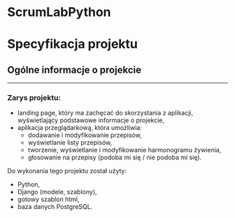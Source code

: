# ScrumLabPython

# Specyfikacja projektu 

## Ogólne informacje o projekcie

---

### Zarys projektu:

- landing page, który ma zachęcać do skorzystania z aplikacji, wyświetlający podstawowe informacje o projekcie,
- aplikacja przeglądarkową, która umożliwia: 
  - dodawanie i modyfikowanie przepisów, 
  - wyświetlanie listy przepisów, 
  - tworzenie, wyświetlanie i modyfikowanie harmonogramu żywienia,
  - głosowanie na przepisy (podoba mi się / nie podoba mi się).


Do wykonania tego projektu został użyty:

- Python,
- Django (modele, szablony),
- gotowy szablon html,
- baza danych PostgreSQL.


